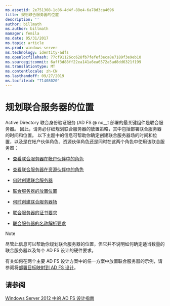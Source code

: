 ```yaml
---
ms.assetid: 2e751308-1c86-4d4f-88e4-6a78d3ca4696
title: 规划联合服务器的位置
description: ''
author: billmath
ms.author: billmath
manager: femila
ms.date: 05/31/2017
ms.topic: article
ms.prod: windows-server
ms.technology: identity-adfs
ms.openlocfilehash: 77cf91126cc628fb7fefef3eca8e7189f3e9eb10
ms.sourcegitcommit: 6aff3d88ff22ea141a6ea6572a5ad8dd6321f199
ms.translationtype: MT
ms.contentlocale: zh-CN
ms.lasthandoff: 09/27/2019
ms.locfileid: "71408020"
---
```

# <a name="planning-federation-server-placement"></a>规划联合服务器的位置

Active Directory 联合身份验证服务 \(AD FS @ no__t 部署的最关键组件是联合服务器。 因此，请务必仔细规划联合服务器的放置策略，其中包括部署联合服务器的时间和位置。 以下主题中的信息可帮助你确定创建联合服务器场的时间和位置，以及是在帐户伙伴角色、资源伙伴角色还是同时在这两个角色中使用该联合服务器：  
  
-   [查看联合服务器在帐户伙伴中的角色](Review-the-Role-of-the-Federation-Server-in-the-Account-Partner.md)  
  
-   [查看联合服务器在资源伙伴中的角色](Review-the-Role-of-the-Federation-Server-in-the-Resource-Partner.md)  
  
-   [何时创建联合服务器](When-to-Create-a-Federation-Server.md)  
  
-   [联合服务器的放置位置](Where-to-Place-a-Federation-Server.md)  
  
-   [何时创建联合服务器场](When-to-Create-a-Federation-Server-Farm.md)  
  
-   [联合服务器的证书要求](Certificate-Requirements-for-Federation-Servers.md)  
  
-   [联合服务器的名称解析要求](Name-Resolution-Requirements-for-Federation-Servers.md)  
  
> [!NOTE]  
> 尽管此信息可以帮助你规划联合服务器的位置，但它并不说明如何确定适当数量的联合服务器以及每个 AD FS 设计的硬件要求。  
  
有关如何在两个主要 AD FS 设计方案中的任一方案中放置联合服务器的示例，请参阅将[部署目标映射到 AD FS 设计](Mapping-Your-Deployment-Goals-to-an-AD-FS-Design.md)。  
  
## <a name="see-also"></a>请参阅
[Windows Server 2012 中的 AD FS 设计指南](AD-FS-Design-Guide-in-Windows-Server-2012.md)

